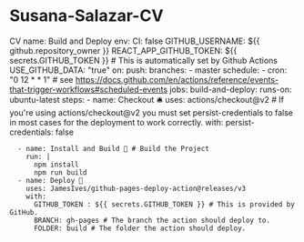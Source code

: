 # Susana-Salazar-CV
CV
name: Build and Deploy
env:
  CI: false
  GITHUB_USERNAME: ${{ github.repository_owner }}
  REACT_APP_GITHUB_TOKEN: ${{ secrets.GITHUB_TOKEN }} # This is automatically set by Github Actions
  USE_GITHUB_DATA: "true"
on:
  push:
    branches:
      - master
  schedule:
    - cron: "0 12 * * 1" # see https://docs.github.com/en/actions/reference/events-that-trigger-workflows#scheduled-events
jobs:
  build-and-deploy:
    runs-on: ubuntu-latest
    steps:
      - name: Checkout 🛎️
        uses: actions/checkout@v2 # If you're using actions/checkout@v2 you must set persist-credentials to false in most cases for the deployment to work correctly.
        with:
          persist-credentials: false

      - name: Install and Build 🔧 # Build the Project
        run: |
          npm install
          npm run build
      - name: Deploy 🚀
        uses: JamesIves/github-pages-deploy-action@releases/v3
        with:
          GITHUB_TOKEN : ${{ secrets.GITHUB_TOKEN }} # This is provided by GitHub.
          BRANCH: gh-pages # The branch the action should deploy to.
          FOLDER: build # The folder the action should deploy.
